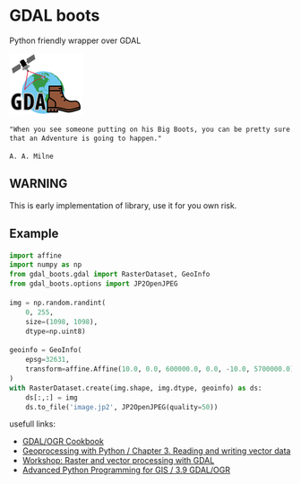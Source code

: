 # GDAL boots

Python friendly wrapper over GDAL

![boots](docs/gdalicon.png "GDAL boots")

```
"When you see someone putting on his Big Boots, you can be pretty sure that an Adventure is going to happen."

A. A. Milne
```

## WARNING

This is early implementation of library, use it for you own risk.


## Example

```python
import affine
import numpy as np
from gdal_boots.gdal import RasterDataset, GeoInfo
from gdal_boots.options import JP2OpenJPEG

img = np.random.randint(
    0, 255,
    size=(1098, 1098),
    dtype=np.uint8)

geoinfo = GeoInfo(
    epsg=32631,
    transform=affine.Affine(10.0, 0.0, 600000.0, 0.0, -10.0, 5700000.0)
)
with RasterDataset.create(img.shape, img.dtype, geoinfo) as ds:
    ds[:,:] = img
    ds.to_file('image.jp2', JP2OpenJPEG(quality=50))
```

usefull links:

* [GDAL/OGR Cookbook](https://pcjericks.github.io/py-gdalogr-cookbook/index.html)
* [Geoprocessing with Python / Chapter 3. Reading and writing vector data](https://livebook.manning.com/book/geoprocessing-with-python/chapter-3/157)
* [Workshop: Raster and vector processing with GDAL](http://upload.osgeo.org/gdal/workshop/foss4ge2015/workshop_gdal.pdf)
* [Advanced Python Programming for GIS / 3.9 GDAL/OGR](https://www.e-education.psu.edu/geog489/l3_p6.html)
